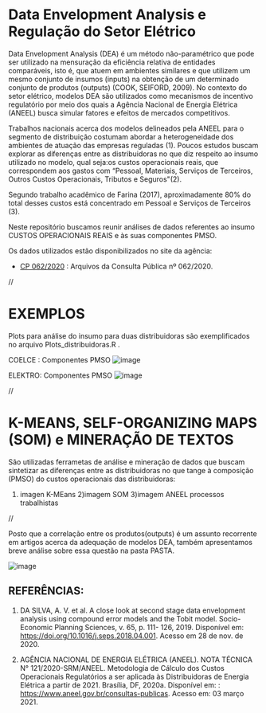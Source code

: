 # Data Envelopment Analysis e Regulação do Setor Elétrico

  Data Envelopment Analysis (DEA) é um método não-paramétrico que pode ser utilizado na mensuração da eficiência relativa de entidades comparáveis, isto é, que atuem em ambientes similares e que utilizem um mesmo conjunto de insumos (inputs) na obtenção de um determinado conjunto de produtos (outputs) (COOK, SEIFORD, 2009). No contexto do setor elétrico, modelos DEA são utilizados como mecanismos de incentivo regulatório por meio dos quais a Agência Nacional de Energia Elétrica (ANEEL) busca simular fatores e efeitos de mercados competitivos.

  Trabalhos nacionais acerca dos modelos delineados pela ANEEL para o segmento de distribuição costumam abordar a heterogeneidade dos ambientes de atuação das empresas reguladas (1). Poucos estudos buscam explorar as diferenças entre as distribuidoras no que diz respeito ao insumo utilizado no modelo, qual seja:os custos operacionais reais, que correspondem aos gastos com “Pessoal, Materiais, Serviços de Terceiros, Outros Custos Operacionais, Tributos e Seguros"(2).

  Segundo trabalho acadêmico de Farina (2017), aproximadamente 80% do total desses custos está concentrado em Pessoal e Serviços de Terceiros (3).

  Neste repositório buscamos reunir análises de dados referentes ao insumo CUSTOS OPERACIONAIS REAIS e às suas componentes PMSO. 

  Os dados utilizados estão disponibilizados no site da agência:

* [CP 062/2020](https://www.aneel.gov.br/consultas-publicas?p_auth=tpgjXTaM&p_p_id=participacaopublica_WAR_participacaopublicaportlet&p_p_lifecycle=1&p_p_state=normal&p_p_mode=view&p_p_col_id=column-2&p_p_col_pos=1&p_p_col_count=2&_participacaopublica_WAR_participacaopublicaportlet_ideParticipacaoPublica=3477&_participacaopublica_WAR_participacaopublicaportlet_javax.portlet.action=visualizarParticipacaoPublica) : Arquivos da Consulta Pública nº 062/2020.

//

# EXEMPLOS
Plots para análise do insumo para duas distribuidoras são exemplificados no arquivo Plots_distribuidoras.R . 

COELCE : Componentes PMSO
![image](https://user-images.githubusercontent.com/93783315/143915104-56073a5c-ccb9-43f9-a1bd-b09ce5e80d11.png)

ELEKTRO: Componentes PMSO
![image](https://user-images.githubusercontent.com/93783315/143915156-4b844a21-ac28-494b-b796-32e0233c2ffe.png)

//


# K-MEANS, SELF-ORGANIZING MAPS (SOM) e MINERAÇÃO DE TEXTOS

São utilizadas ferrametas de análise e mineração de dados que buscam sintetizar as diferenças entre as distribuidoras no que tange à composição (PMSO) do custos operacionais das distribuidoras:

1) imagen K-MEans
2)imagem SOM
3)imagem ANEEL processos trabalhistas

//


Posto que a correlação entre os produtos(outputs) é um assunto recorrente em artigos acerca da adequação de modelos DEA, também apresentamos breve análise sobre essa questão na pasta PASTA. 

![image](https://user-images.githubusercontent.com/93783315/143915435-01ca03c0-0aae-42c6-8553-18bd203e14a8.png)



## REFERÊNCIAS: 
1) DA SILVA, A. V. et al. A close look at second stage data envelopment analysis using compound error models and the Tobit model. Socio-Economic Planning Sciences, v. 65, p. 111- 126, 2019. Disponível em: https://doi.org/10.1016/j.seps.2018.04.001. Acesso em 28 de nov. de 2020.

2) AGÊNCIA NACIONAL DE ENERGIA ELÉTRICA (ANEEL). NOTA TÉCNICA N° 121/2020-SRM/ANEEL. Metodologia de Cálculo dos Custos Operacionais Regulatórios a ser aplicada às Distribuidoras de Energia Elétrica a partir de 2021. Brasília, DF, 2020a. Disponível em: : https://www.aneel.gov.br/consultas-publicas. Acesso em: 03 março 2021.

